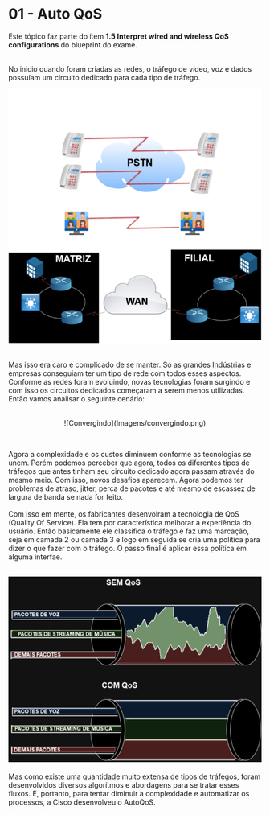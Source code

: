 # 01 - Auto QoS

Este tópico faz parte do ítem **1.5 Interpret wired and wireless QoS configurations** do blueprint do exame. <br></br>

No inicio quando foram criadas as redes, o tráfego de vídeo, voz e dados possuíam um circuito dedicado para cada tipo de tráfego. 

![Redes](Imagens/Sem_QoS.png) <br></br>

Mas isso era caro e complicado de se manter. Só as grandes Indústrias e empresas conseguiam ter um tipo de rede com todos esses aspectos. Conforme as redes foram evoluindo, novas tecnologias foram surgindo e com isso os circuitos dedicados começaram a serem menos utilizadas. Então vamos analisar o seguinte cenário: <br></br>

<table>
   <tr> <center>
      ![Convergindo](Imagens/convergindo.png) <br></br>
   </center></tr>
</table>
Agora a complexidade e os custos diminuem conforme as tecnologias se unem. Porém podemos perceber que agora, todos os diferentes tipos de tráfegos que antes tinham seu circuito dedicado agora passam através do mesmo meio. Com isso, novos desafios aparecem. Agora podemos ter problemas de atraso, jitter, perca de pacotes e até mesmo de escassez de largura de banda se nada for feito. <br></br>
Com isso em mente, os fabricantes desenvolram a tecnologia de QoS (Quality Of Service). Ela tem por característica melhorar a experiência do usuário. Então basicamente ele classifica o tráfego e faz uma marcação, seja em camada 2 ou camada 3 e logo em seguida se cria uma política para dizer o que fazer com o tráfego. O passo final é aplicar essa política em alguma interfae.<br></br> 

![QoS](Imagens/Sem_QoS_x_QoS.png) <br></br>
Mas como existe uma quantidade muito extensa de tipos de tráfegos, foram desenvolvidos diversos algorítmos e abordagens para se tratar esses fluxos. E, portanto, para tentar diminuir a complexidade e automatizar os processos, a Cisco desenvolveu o AutoQoS. <br></br>
